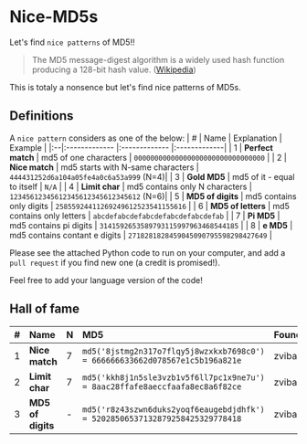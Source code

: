 # Nice-MD5s
Let's find `nice patterns` of MD5!!

> The MD5 message-digest algorithm is a widely used hash function producing a 128-bit hash value. ([Wikipedia](https://en.wikipedia.org/wiki/MD5))

This is totaly a nonsence but let's find nice patterns of MD5s.


## Definitions

A `nice pattern` considers as one of the below:
| # | Name | Explanation | Example | 
|:--|:------------- |:------------- |:-------------| 
| 1 | **Perfect match** | md5 of one characters | `00000000000000000000000000000000` | 
| 2 | **Nice match** | md5 starts with N-same characters | `444431252d6a104a05fe4a0c6a53a999` (N=4)| 
| 3 | **Gold MD5** | md5 of it - equal to itself | `N/A` | 
| 4 | **Limit char** | md5 contains only N characters | `12345612345612345612345612345612` (N=6)| 
| 5 | **MD5 of digits** | md5 contains only digits | `25855924411269249612523541155616` | 
| 6 | **MD5 of letters** | md5 contains only letters | `abcdefabcdefabcdefabcdefabcdefab` |
| 7 | **Pi MD5** | md5 contains pi digits | `3141592653589793115997963468544185` |
| 8 | **e MD5** | md5 contains contant e digits | `2718281828459045090795598298427649` |

Please see the attached Python code to run on your computer, and add a `pull request` if you find new one (a credit is promised!).

Feel free to add your language version of the code!

## Hall of fame

| # | Name | N | MD5 | Founder | 
|:--|:------------- |:---|:-------------|:-------------| 
| 1 | **Nice match** | 7 |`md5('8jstmg2n317o7flqy5j8wzxkxb7698c0') = 666666633662d078567e1c5b196a821e` |zvibazak |
| 2 | **Limit char** | 7 |`md5('kkh8j1n5sle3vzb1v5f6ll7pc1x9ne7u') = 8aac28ffafe8aeccfaafa8ec8a6f82ce`|zvibazak |
| 3 | **MD5 of digits** | - |`md5('r8z43szwn6duks2yoqf6eaugebdjdhfk') = 52028506537132879258425329778418`|zvibazak |
